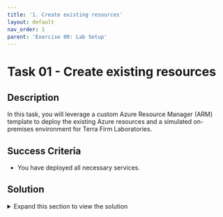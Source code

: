 ```yaml
---
title: '1. Create existing resources'
layout: default
nav_order: 1
parent: 'Exercise 00: Lab Setup'
---
```


# Task 01 - Create existing resources

## Description

In this task, you will leverage a custom Azure Resource Manager (ARM) template to deploy the existing Azure resources and a simulated on-premises environment for Terra Firm Laboratories.

## Success Criteria

* You have deployed all necessary services.

## Solution

<details markdown="block">
<summary>Expand this section to view the solution</summary>

1. Sign in to the [Azure Portal](https://portal.azure.com).

1. Open another browser tab, and navigate to the ARM template: [ARM Template on GitHub](https://github.com/microsoft/Microsoft-TechExcel-Migrate-Linux-Workloads/tree/main/resources/deployment).

1. Select **Deploy to Azure**. This will open a new browser tab to the Azure Portal for custom deployments.

    ![The GitHub page with Deploy to Azure button highlighted.](../../resources/images/lab00_01_CreateResources.png "GitHub page to Deploy to Azure.")

1. If prompted, sign in with an account that is an owner of the Azure Subscription.

1. Fill in the required ARM template parameters.
    1. Create a new **Resource group**.
    1. Select a **Region**
    1. Specify a **Resource Name Base** (specify a base value that includes your initials to keep unique to prevent naming conflicts, for example, `terrafirmtc`).
    1. Select **Review + create**

    ![Custom deployment with details for ARM Template set.](../../resources/images/lab00_01_CustomDeployment.png "Custom deployment for ARM template")

1. Agree to the Terms and conditions and select **Create**.

    The deployment is now underway. On average, this process can take 30 minutes to complete. It is important that you monitor the deployment progress to ensure there are no problems. You can monitor progress by selecting the notification bell in the upper right corner and selecting **Deployment in progress...**

    >**Note**: While automation can make things simpler and repeatable, sometimes it can fail. If at any time during the ARM template deployment there is a failure, review the failure, delete the Resource Group, and try the ARM template again. Review the failures and adjust for errors as appropriate.

    Once the ARM template is deployed, the status will change to complete.

   **Note**: Verify deployment success of each resource.  Transient errors are possible and can cause problems later in the hands on lab.

</details>
